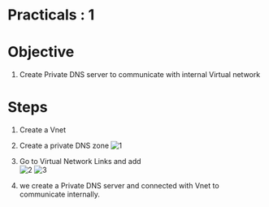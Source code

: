 # Practicals : 1

   # Objective

   1. Create Private DNS server to communicate with internal Virtual network


   # Steps
        
   1. Create a Vnet 
   2. Create a private DNS zone
     ![1](https://user-images.githubusercontent.com/70442264/153826658-8e11433d-6aa8-43a8-8f00-8330efe48e6b.png)
   3. Go to Virtual Network Links and add        
      ![2](https://user-images.githubusercontent.com/70442264/153826877-ad0787d4-817a-4782-ab3a-62bd974496f6.png)
      ![3](https://user-images.githubusercontent.com/70442264/153827014-297a2a84-cf6d-430c-a014-c283d8ceb9a8.png)
        
   4. we create a Private DNS server and connected with Vnet to communicate internally.

  

        
        
